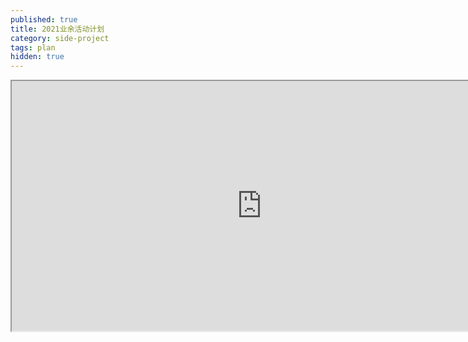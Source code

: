 ```yaml
---
published: true
title: 2021业余活动计划
category: side-project
tags: plan
hidden: true
---
```


<iframe width="800" height="400" src="https://docs.google.com/spreadsheets/d/e/2PACX-1vR9UIvxAYHHXwxGy-nPrQgRg2AN8uHNDdlTI58NY1Z64f3dkW0sqa2Ljk3eWP8Yp-qG_WC41sX9W3Bv/pubhtml?widget=true&amp;headers=false"></iframe>
